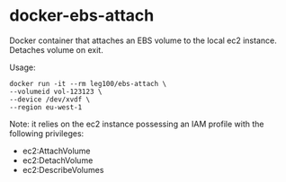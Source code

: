 docker-ebs-attach
==============

Docker container that attaches an EBS volume to the local ec2 instance. Detaches volume on exit.

Usage: 

```
docker run -it --rm leg100/ebs-attach \
--volumeid vol-123123 \
--device /dev/xvdf \
--region eu-west-1
```

Note: it relies on the ec2 instance possessing an IAM profile with the following privileges:

 - ec2:AttachVolume
 - ec2:DetachVolume
 - ec2:DescribeVolumes
